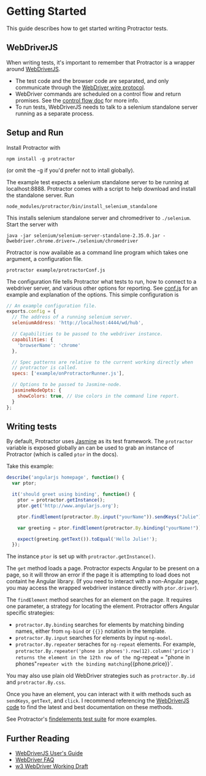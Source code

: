 Getting Started
===============

This guide describes how to get started writing Protractor tests.

WebDriverJS
-----------

When writing tests, it's important to remember that Protractor is a wrapper
around [WebDriverJS](https://code.google.com/p/selenium/wiki/WebDriverJs). 

-  The test code and the browser code are separated, and only communicate
   through the [WebDriver wire protocol](https://code.google.com/p/selenium/wiki/JsonWireProtocol#/session/:sessionId/element/:id/css/:propertyName). 
-  WebDriver commands are scheduled on a control flow and return promises. See
   the [control flow doc](/control-flow.md) for more info.
-  To run tests, WebDriverJS needs to talk to a selenium standalone server
   running as a separate process.

Setup and Run
-------------

Install Protractor with

    npm install -g protractor

(or omit the -g if you'd prefer not to intall globally). 

The example test expects a selenium standalone server to be running at 
localhost:8888. Protractor comes with a script to help download and install
the standalone server. Run

    node_modules/protractor/bin/install_selenium_standalone

This installs selenium standalone server and chromedriver to `./selenium`. Start
the server with

    java -jar selenium/selenium-server-standalone-2.35.0.jar -Dwebdriver.chrome.driver=./selenium/chromedriver

Protractor is now available as a command line program which takes one argument,
a configuration file. 

    protractor example/protractorConf.js

The configuration file tells Protractor what tests to run, how to connect to a
webdriver server, and various other options for reporting. See [conf.js](https://github.com/angular/protractor/blob/master/conf.js)
for an example and explanation of the options. This simple configuration is

```javascript
// An example configuration file.
exports.config = {
  // The address of a running selenium server.
  seleniumAddress: 'http://localhost:4444/wd/hub',

  // Capabilities to be passed to the webdriver instance.
  capabilities: {
    'browserName': 'chrome'
  },

  // Spec patterns are relative to the current working directly when
  // protractor is called.
  specs: ['example/onProtractorRunner.js'],

  // Options to be passed to Jasmine-node.
  jasmineNodeOpts: {
    showColors: true, // Use colors in the command line report.
  }
};
```

Writing tests
-------------

By default, Protractor uses [Jasmine](http://pivotal.github.io/jasmine/) as its
test framework. The `protractor` variable is exposed globally an can be used
to grab an instance of Protractor (which is called `ptor` in the docs). 

Take this example:

```javascript
describe('angularjs homepage', function() {
  var ptor;

  it('should greet using binding', function() {
    ptor = protractor.getInstance();
    ptor.get('http://www.angularjs.org');

    ptor.findElement(protractor.By.input("yourName")).sendKeys("Julie");

    var greeting = ptor.findElement(protractor.By.binding("yourName!"));

    expect(greeting.getText()).toEqual('Hello Julie!');
  });
```

The instance `ptor` is set up with `protractor.getInstance()`.

The `get` method loads a page. Protractor expects Angular to be present on a
page, so it will throw an error if the page it is attempting to load does
not containt he Angular library. (If you need to interact with a non-Angular
page, you may access the wrapped webdriver instance directly with
`ptor.driver`).

The `findElement` method searches for an element on the page. It requires one
parameter, a strategy for locating the element. Protractor offers Angular
specific strategies:

-  `protractor.By.binding` searches for elements by matching binding names,
   either from `ng-bind` or `{{}}` notation in the template.
-  `protractor.By.input` searches for elements by input `ng-model`.
-  `protractor.By.repeater` seraches for `ng-repeat` elements. For example,
   `protractor.By.repeater('phone in phones').row(12).column('price') returns
   the element in the 12th row of the `ng-repeat = "phone in phones"` repeater
   with the binding matching `{{phone.price}}`.

You may also use plain old WebDriver strategies such as `protractor.By.id` and
`protractor.By.css`.

Once you have an element, you can interact with it with methods such as
`sendKeys`, `getText`, and `click`. I recommend referencing the
[WebDriverJS code](https://code.google.com/p/selenium/source/browse/javascript/webdriver/webdriver.js)
to find the latest and best documentation on these methods.

See Protractor's [findelements test suite](https://github.com/angular/protractor/blob/master/spec/findelements_spec.js)
for more examples.

Further Reading
---------------

- [WebDriverJS User's Guide](https://code.google.com/p/selenium/wiki/WebDriverJs)
- [WebDriver FAQ](https://code.google.com/p/selenium/wiki/FrequentlyAskedQuestions)
- [w3 WebDriver Working Draft](http://www.w3.org/TR/webdriver/)
